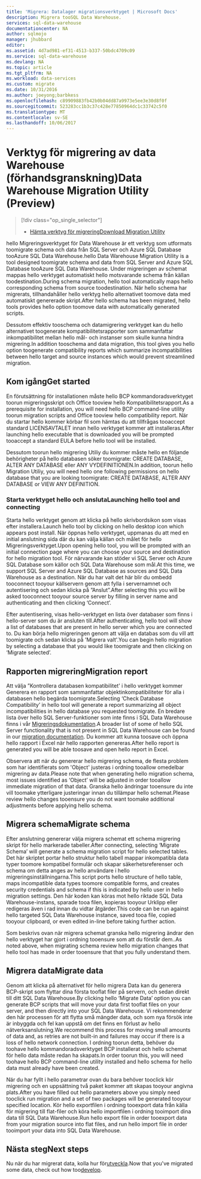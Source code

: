 ```yaml
---
title: 'Migrera: Datalager migrationsverktyget | Microsoft Docs'
description: Migrera tooSQL Data Warehouse.
services: sql-data-warehouse
documentationcenter: NA
author: sqlmojo
manager: jhubbard
editor: 
ms.assetid: 4d7ad981-ef31-4513-b337-50bdc4709c09
ms.service: sql-data-warehouse
ms.devlang: NA
ms.topic: article
ms.tgt_pltfrm: NA
ms.workload: data-services
ms.custom: migrate
ms.date: 10/31/2016
ms.author: joeyong;barbkess
ms.openlocfilehash: c89909883fb42b0b04dd87a9973e5ee3e30d8f0f
ms.sourcegitcommit: 523283cc1b3c37c428e77850964dc1c33742c5f0
ms.translationtype: MT
ms.contentlocale: sv-SE
ms.lasthandoff: 10/06/2017
---
```

# <a name="data-warehouse-migration-utility-preview"></a><span data-ttu-id="3a900-103">Verktyg för migrering av data Warehouse (förhandsgranskning)</span><span class="sxs-lookup"><span data-stu-id="3a900-103">Data Warehouse Migration Utility (Preview)</span></span>
> [!div class="op_single_selector"]
> * <span data-ttu-id="3a900-104">[Hämta verktyg för migrering][Download Migration Utility]</span><span class="sxs-lookup"><span data-stu-id="3a900-104">[Download Migration Utility][Download Migration Utility]</span></span>
> 
> 

<span data-ttu-id="3a900-105">hello Migreringsverktyget för Data Warehouse är ett verktyg som utformats toomigrate schema och data från SQL Server och Azure SQL Database tooAzure SQL Data Warehouse.</span><span class="sxs-lookup"><span data-stu-id="3a900-105">hello Data Warehouse Migration Utility is a tool designed toomigrate schema and data from SQL Server and Azure SQL Database tooAzure SQL Data Warehouse.</span></span> <span data-ttu-id="3a900-106">Under migreringen av schemat mappas hello verktyget automatiskt hello motsvarande schema från källan toodestination.</span><span class="sxs-lookup"><span data-stu-id="3a900-106">During schema migration, hello tool automatically maps hello corresponding schema from source toodestination.</span></span> <span data-ttu-id="3a900-107">När hello schema har migrerats, tillhandahåller hello verktyg hello alternativet toomove data med automatiskt genererade skript.</span><span class="sxs-lookup"><span data-stu-id="3a900-107">After hello schema has been migrated, hello tools provides hello option toomove data with automatically generated scripts.</span></span>

<span data-ttu-id="3a900-108">Dessutom effektiv tooschema och datamigrering verktyget kan du hello alternativet toogenerate kompatibilitetsrapporter som sammanfattar inkompatibilitet mellan hello mål- och instanser som skulle kunna hindra migrering.</span><span class="sxs-lookup"><span data-stu-id="3a900-108">In addition tooschema and data migration, this tool gives you hello option toogenerate compatibility reports which summarize incompatibilities between hello target and source instances which would prevent streamlined migration.</span></span>

## <a name="get-started"></a><span data-ttu-id="3a900-109">Kom igång</span><span class="sxs-lookup"><span data-stu-id="3a900-109">Get started</span></span>
<span data-ttu-id="3a900-110">En förutsättning för installationen måste hello BCP kommandoradsverktyget toorun migreringsskript och Office tooview hello Kompatibilitetsrapport.</span><span class="sxs-lookup"><span data-stu-id="3a900-110">As a prerequisite for installation, you will need hello BCP command-line utility toorun migration scripts and Office tooview hello compatibility report.</span></span> <span data-ttu-id="3a900-111">När du startar hello kommer körbar fil som hämtas du att tillfrågas tooaccept standard LICENSAVTALET innan hello verktyget kommer att installeras.</span><span class="sxs-lookup"><span data-stu-id="3a900-111">After launching hello executable that is downloaded you will be prompted tooaccept a standard EULA before hello tool will be installed.</span></span>

<span data-ttu-id="3a900-112">Dessutom toorun hello migrering Utiliy du kommer måste hello en följande behörigheter på hello databasen söker toomigrate: CREATE DATABASE, ALTER ANY DATABASE eller ANY VYDEFINITIONEN.</span><span class="sxs-lookup"><span data-stu-id="3a900-112">In addition, toorun hello Migration Utiliy, you will need hello one following permissions on hello database that you are looking toomigrate: CREATE DATABASE, ALTER ANY DATABASE or VIEW ANY DEFINITION.</span></span>

### <a name="launching-hello-tool-and-connecting"></a><span data-ttu-id="3a900-113">Starta verktyget hello och ansluta</span><span class="sxs-lookup"><span data-stu-id="3a900-113">Launching hello tool and connecting</span></span>
<span data-ttu-id="3a900-114">Starta hello verktyget genom att klicka på hello skrivbordsikon som visas efter installera.</span><span class="sxs-lookup"><span data-stu-id="3a900-114">Launch hello tool by clicking on hello desktop icon which appears post install.</span></span> <span data-ttu-id="3a900-115">När öppnas hello verktyget, uppmanas du att med en initial anslutning sida där du kan välja källan och målet för hello Migreringsverktyget.</span><span class="sxs-lookup"><span data-stu-id="3a900-115">Upon opening hello tool, you will be prompted with an initial connection page where you can choose your source and destination for hello migration tool.</span></span> <span data-ttu-id="3a900-116">För närvarande kan stöder vi SQL Server och Azure SQL Database som källor och SQL Data Warehouse som mål.</span><span class="sxs-lookup"><span data-stu-id="3a900-116">At this time, we support SQL Server and Azure SQL Database as sources and SQL Data Warehouse as a destination.</span></span> <span data-ttu-id="3a900-117">När du har valt det här blir du ombedd tooconnect tooyour källservern genom att fylla i servernamnet och autentisering och sedan klicka på ”Anslut”.</span><span class="sxs-lookup"><span data-stu-id="3a900-117">After selecting this you will be asked tooconnect tooyour source server by filling in server name and authenticating and then clicking ‘Connect’.</span></span>

<span data-ttu-id="3a900-118">Efter autentisering, visas hello-verktyget en lista över databaser som finns i hello-server som du är ansluten till.</span><span class="sxs-lookup"><span data-stu-id="3a900-118">After authenticating, hello tool will show a list of databases that are present in hello server which you are connected to.</span></span> <span data-ttu-id="3a900-119">Du kan börja hello migreringen genom att välja en databas som du vill att toomigrate och sedan klicka på 'Migrera valt'.</span><span class="sxs-lookup"><span data-stu-id="3a900-119">You can begin hello migration by selecting a database that you would like toomigrate and then clicking on ‘Migrate selected’.</span></span>

## <a name="migration-report"></a><span data-ttu-id="3a900-120">Rapporten migrering</span><span class="sxs-lookup"><span data-stu-id="3a900-120">Migration report</span></span>
<span data-ttu-id="3a900-121">Att välja ”Kontrollera databasen kompatibilitet' i hello verktyget kommer Generera en rapport som sammanfattar objektinkompatibiliteter för alla i databasen hello begärda toomigrate.</span><span class="sxs-lookup"><span data-stu-id="3a900-121">Selecting ‘Check Database Compatibility’ in hello tool will generate a report summarizing all object incompatibilities in hello database you requested toomigrate.</span></span> <span data-ttu-id="3a900-122">En bredare lista över hello SQL Server-funktioner som inte finns i SQL Data Warehouse finns i vår [Migreringsdokumentation][migration documentation].</span><span class="sxs-lookup"><span data-stu-id="3a900-122">A broader list of some of hello SQL Server functionality that is not present in SQL Data Warehouse can be found in our [migration documentation][migration documentation].</span></span> <span data-ttu-id="3a900-123">Du kommer att kunna toosave och öppna hello rapport i Excel när hello rapporten genereras.</span><span class="sxs-lookup"><span data-stu-id="3a900-123">After hello report is generated you will be able toosave and open hello report in Excel.</span></span>

<span data-ttu-id="3a900-124">Observera att när du genererar hello migrering schema, de flesta problem som har identifierats som 'Object' justeras i ordning tooallow omedelbar migrering av data.</span><span class="sxs-lookup"><span data-stu-id="3a900-124">Please note that when generating hello migration schema, most issues identified as ‘Object’ will be adjusted in order tooallow immediate migration of that data.</span></span> <span data-ttu-id="3a900-125">Granska hello ändringar tooensure du inte vill toomake ytterligare justeringar innan du tillämpar hello schemat.</span><span class="sxs-lookup"><span data-stu-id="3a900-125">Please review hello changes tooensure you do not want toomake additional adjustments before applying hello schema.</span></span>

## <a name="migrate-schema"></a><span data-ttu-id="3a900-126">Migrera schema</span><span class="sxs-lookup"><span data-stu-id="3a900-126">Migrate schema</span></span>
<span data-ttu-id="3a900-127">Efter anslutning genererar välja migrera schemat ett schema migrering skript för hello markerade tabeller.</span><span class="sxs-lookup"><span data-stu-id="3a900-127">After connecting, selecting ‘Migrate Schema’ will generate a schema migration script for hello selected tables.</span></span> <span data-ttu-id="3a900-128">Det här skriptet portar hello struktur hello tabell mappar inkompatibla data typer toomore kompatibel formulär och skapar säkerhetsreferenser och schema om detta anges av hello användare i hello migreringsinställningarna.</span><span class="sxs-lookup"><span data-stu-id="3a900-128">This script ports hello structure of hello table, maps incompatible data types toomore compatible forms, and creates security credentials and schema if this is indicated by hello user in hello migration settings.</span></span> <span data-ttu-id="3a900-129">Den här koden kan köras mot hello riktade SQL Data Warehouse-instans, sparade tooa filen, kopieras tooyour Urklipp eller redigeras även i rad innan du vidtar åtgärder.</span><span class="sxs-lookup"><span data-stu-id="3a900-129">This code can be run against hello targeted SQL Data Warehouse instance, saved tooa file, copied tooyour clipboard, or even edited in-line before taking further action.</span></span>  

<span data-ttu-id="3a900-130">Som beskrivs ovan när migrera schemat granska hello migrering ändrar den hello verktyget har gjort i ordning tooensure som att du förstår dem..</span><span class="sxs-lookup"><span data-stu-id="3a900-130">As noted above, when migrating schema review hello migration changes that hello tool has made in order tooensure that that you fully understand them.</span></span>  

## <a name="migrate-data"></a><span data-ttu-id="3a900-131">Migrera data</span><span class="sxs-lookup"><span data-stu-id="3a900-131">Migrate data</span></span>
<span data-ttu-id="3a900-132">Genom att klicka på alternativet för hello migrera Data kan du generera BCP-skript som flyttar dina första tooflat filer på servern, och sedan direkt till ditt SQL Data Warehouse.</span><span class="sxs-lookup"><span data-stu-id="3a900-132">By clicking hello ‘Migrate Data’ option you can generate BCP scripts that will move your data first tooflat files on your server, and then directly into your SQL Data Warehouse.</span></span> <span data-ttu-id="3a900-133">Vi rekommenderar den här processen för att flytta små mängder data, och som nya försök inte är inbyggda och fel kan uppstå om det finns en förlust av hello nätverksanslutning.</span><span class="sxs-lookup"><span data-stu-id="3a900-133">We recommend this process for moving small amounts of data and, as retries are not built-in and failures may occur if there is a loss of hello network connection.</span></span> <span data-ttu-id="3a900-134">I ordning toorun detta, behöver du toohave hello kommandoradsverktyget BCP installerat och hello schemat för hello data måste redan ha skapats.</span><span class="sxs-lookup"><span data-stu-id="3a900-134">In order toorun this, you will need toohave hello BCP command-line utility installed and hello schema for hello data must already have been created.</span></span>

<span data-ttu-id="3a900-135">När du har fyllt i hello parametrar ovan du bara behöver tooclick kör migrering och en uppsättning två paket kommer att skapas tooyour angivna plats.</span><span class="sxs-lookup"><span data-stu-id="3a900-135">After you have filled out hello parameters above you simply need tooclick run migration and a set of two packages will be generated tooyour specified location.</span></span> <span data-ttu-id="3a900-136">Kör hello exportfilen i ordning tooexport data från källa för migrering till flat-filer och köra hello importfilen i ordning tooimport dina data till SQL Data Warehouse.</span><span class="sxs-lookup"><span data-stu-id="3a900-136">Run hello export file in order tooexport data from your migration source into flat files, and run hello import file in order tooimport your data into SQL Data Warehouse.</span></span>

## <a name="next-steps"></a><span data-ttu-id="3a900-137">Nästa steg</span><span class="sxs-lookup"><span data-stu-id="3a900-137">Next steps</span></span>
<span data-ttu-id="3a900-138">Nu när du har migrerat data, kolla hur för[utveckla][develop].</span><span class="sxs-lookup"><span data-stu-id="3a900-138">Now that you've migrated some data, check out how too[develop][develop].</span></span>

<!--Image references-->

<!--Article references-->
[migration documentation]: sql-data-warehouse-overview-migrate.md
[develop]: sql-data-warehouse-overview-develop.md

<!--Other Web references--> 
[Download Migration Utility]: https://migrhoststorage.blob.core.windows.net/sqldwsample/DataWarehouseMigrationUtility.zip
